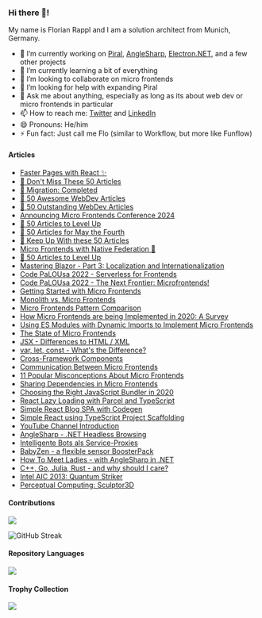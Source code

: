 ### Hi there 👋!

My name is Florian Rappl and I am a solution architect from Munich, Germany.

- 🔭 I’m currently working on [Piral](https://github.com/smapiot/piral), [AngleSharp](https://github.com/AngleSharp/AngleSharp), [Electron.NET](https://github.com/ElectronNET/Electron.NET), and a few other projects
- 🌱 I’m currently learning a bit of everything
- 👯 I’m looking to collaborate on micro frontends
- 🤔 I’m looking for help with expanding Piral
- 💬 Ask me about anything, especially as long as its about web dev or micro frontends in particular
- 📫 How to reach me: [Twitter](https://twitter.com/FlorianRappl) and [LinkedIn](https://www.linkedin.com/in/florian-rappl/)
- 😄 Pronouns: He/him
- ⚡ Fun fact: Just call me Flo (similar to Workflow, but more like Funflow)

#### Articles

<!-- ARTICLES:START -->
- [Faster Pages with React ✨](https://dev.to/smapiot/faster-pages-with-react-h8j)
- [🧠 Don&#39;t Miss These 50 Articles](https://dev.to/florianrappl/dont-miss-these-50-articles-5dg4)
- [🤯 Migration: Completed](https://dev.to/florianrappl/migration-completed-2f97)
- [🧠 50 Awesome WebDev Articles](https://dev.to/florianrappl/50-awesome-webdev-articles-1mnf)
- [🧠 50 Outstanding WebDev Articles](https://dev.to/florianrappl/50-outstanding-webdev-articles-4b82)
- [Announcing Micro Frontends Conference 2024](https://dev.to/smapiot/announcing-micro-frontends-conference-2024-15lg)
- [🧠 50 Articles to Level Up](https://dev.to/florianrappl/50-articles-to-level-up-22jk)
- [🧠 50 Articles for May the Fourth](https://dev.to/florianrappl/50-articles-for-may-the-fourth-1a0f)
- [🤯 Keep Up With these 50 Articles](https://dev.to/florianrappl/keep-up-with-these-50-articles-18ah)
- [Micro Frontends with Native Federation 🍿](https://dev.to/florianrappl/micro-frontends-with-native-federation-56j4)
- [🧠 50 Articles to Level Up](https://dev.to/florianrappl/50-articles-to-level-up-d7)
- [Mastering Blazor - Part 3: Localization and Internationalization](https://dev.to/florianrappl/mastering-blazor-part-3-localization-and-internationalization-o2a)
- [Code PaLOUsa 2022 - Serverless for Frontends](https://www.youtube.com/watch?v=Rd_O-3yrIbI)
- [Code PaLOUsa 2022 - The Next Frontier: Microfrontends!](https://www.youtube.com/watch?v=nq-0uNd9dv0)
- [Getting Started with Micro Frontends](https://microfrontends.hashnode.dev/getting-started-with-micro-frontends)
- [Monolith vs. Micro Frontends](https://blog.bitsrc.io/monolith-vs-micro-frontend-e6e9772a068b?source=rss-2ecc4ad18c41------2)
- [Micro Frontends Pattern Comparison](https://blog.bitsrc.io/microfrontend-pattern-comparison-c50a9d2e4172?source=rss-2ecc4ad18c41------2)
- [How Micro Frontends are being Implemented in 2020: A Survey](https://blog.bitsrc.io/microfrontends-survey-evaluation-d2af7eade306?source=rss-2ecc4ad18c41------2)
- [Using ES Modules with Dynamic Imports to Implement Micro Frontends](https://blog.bitsrc.io/using-es-modules-with-dynamic-imports-to-implement-micro-frontends-7c840a38890e?source=rss-2ecc4ad18c41------2)
- [The State of Micro Frontends](https://blog.bitsrc.io/state-of-micro-frontends-9c0c604ed13a?source=rss-2ecc4ad18c41------2)
- [JSX - Differences to HTML / XML](https://www.youtube.com/watch?v=UkIHtVA5DLY)
- [var, let, const - What&#39;s the Difference?](https://www.youtube.com/watch?v=raMuOrtq7Ds)
- [Cross-Framework Components](https://blog.bitsrc.io/cross-framework-components-8439d58342e5?source=rss-2ecc4ad18c41------2)
- [Communication Between Micro Frontends](https://blog.bitsrc.io/communication-between-micro-frontends-67a745c6cfbe?source=rss-2ecc4ad18c41------2)
- [11 Popular Misconceptions About Micro Frontends](https://blog.bitsrc.io/11-popular-misconceptions-about-micro-frontends-d5daecc92efb?source=rss-2ecc4ad18c41------2)
- [Sharing Dependencies in Micro Frontends](https://blog.bitsrc.io/sharing-dependencies-in-micro-frontends-9da142296a2b?source=rss-2ecc4ad18c41------2)
- [Choosing the Right JavaScript Bundler in 2020](https://blog.bitsrc.io/choosing-the-right-javascript-bundler-in-2020-f9b1eae0d12b?source=rss-2ecc4ad18c41------2)
- [React Lazy Loading with Parcel and TypeScript](https://www.youtube.com/watch?v=hCAQ8p2Nz2Q)
- [Simple React Blog SPA with Codegen](https://www.youtube.com/watch?v=QQx8xawxFK0)
- [Simple React using TypeScript Project Scaffolding](https://www.youtube.com/watch?v=03Ox-5upDnA)
- [YouTube Channel Introduction](https://www.youtube.com/watch?v=ju-tmz-hHAY)
- [AngleSharp - .NET Headless Browsing](https://www.youtube.com/watch?v=DJPxfqbW4io)
- [Intelligente Bots als Service-Proxies](https://www.youtube.com/watch?v=tuTE1ZfNJqs)
- [BabyZen - a flexible sensor BoosterPack](https://www.youtube.com/watch?v=rDmWxBHy6Jg)
- [How To Meet Ladies - with AngleSharp in .NET](https://www.youtube.com/watch?v=f3wl8Ljzllo)
- [C++, Go, Julia, Rust - and why should I care?](https://www.youtube.com/watch?v=JODD3B3E1KY)
- [Intel AIC 2013: Quantum Striker](https://www.youtube.com/watch?v=sF8cNtpnGuM)
- [Perceptual Computing: Sculptor3D](https://www.youtube.com/watch?v=P7ItsRi-WjU)
<!-- ARTICLES:END -->

#### Contributions

![](https://github-readme-stats.vercel.app/api?username=FlorianRappl&hide_title=true&show_icons=true&theme=flat&include_all_commits=true)

![GitHub Streak](https://streak-stats.demolab.com/?user=FlorianRappl&theme=default)

#### Repository Languages

![](https://github-readme-stats.vercel.app/api/top-langs/?username=FlorianRappl&hide_title=true&layout=compact&theme=flat)

#### Trophy Collection

![](https://github-profile-trophy.vercel.app/?username=FlorianRappl&theme=react)
